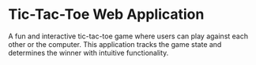 # Tic-Tac-Toe Web Application

A fun and interactive tic-tac-toe game where users can play against each other or the computer. This application tracks the game state and determines the winner with intuitive functionality.
